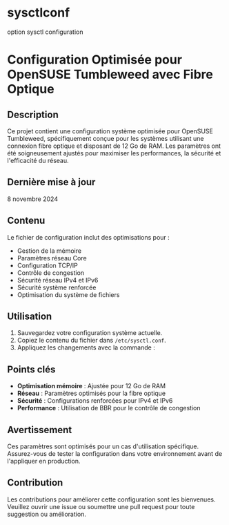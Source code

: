 # sysctlconf
option sysctl configuration
# Configuration Optimisée pour OpenSUSE Tumbleweed avec Fibre Optique

## Description

Ce projet contient une configuration système optimisée pour OpenSUSE Tumbleweed, spécifiquement conçue pour les systèmes utilisant une connexion fibre optique et disposant de 12 Go de RAM. Les paramètres ont été soigneusement ajustés pour maximiser les performances, la sécurité et l'efficacité du réseau.

## Dernière mise à jour

8 novembre 2024

## Contenu

Le fichier de configuration inclut des optimisations pour :

- Gestion de la mémoire
- Paramètres réseau Core
- Configuration TCP/IP
- Contrôle de congestion
- Sécurité réseau IPv4 et IPv6
- Sécurité système renforcée
- Optimisation du système de fichiers

## Utilisation

1. Sauvegardez votre configuration système actuelle.
2. Copiez le contenu du fichier dans `/etc/sysctl.conf`.
3. Appliquez les changements avec la commande :


## Points clés

- **Optimisation mémoire** : Ajustée pour 12 Go de RAM
- **Réseau** : Paramètres optimisés pour la fibre optique
- **Sécurité** : Configurations renforcées pour IPv4 et IPv6
- **Performance** : Utilisation de BBR pour le contrôle de congestion

## Avertissement

Ces paramètres sont optimisés pour un cas d'utilisation spécifique. Assurez-vous de tester la configuration dans votre environnement avant de l'appliquer en production.

## Contribution

Les contributions pour améliorer cette configuration sont les bienvenues. Veuillez ouvrir une issue ou soumettre une pull request pour toute suggestion ou amélioration.
